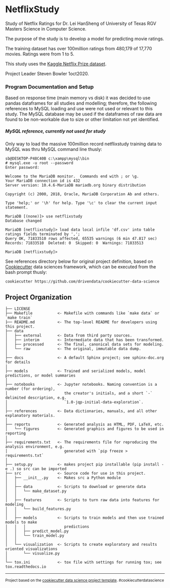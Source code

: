 NetflixStudy
==============================

Study of Netflix Ratings for Dr. Lei HanSheng of University of Texas RGV Masters Science in Computer Science.  

The purpose of the study is to develop a model for predicting movie ratings.

The training dataset has over 100million ratings from 480,179 of 17,770 movies.  Ratings were from 1 to 5.

This study uses the [Kaggle Netflix Prize dataset](https://www.kaggle.com/netflix-inc/netflix-prize-data).

Project Leader Steven Bowler 1oct2020.


### Program Documentation and Setup

Based on response time (main memory vs disk) it was decided to use pandas dataframes for all studies and modelling; therefore, the following references to MySQL loading and use were not used or relevant to this study.  The MySQL database may be used if the dataframes of raw data are found to be non-workable due to size or other limitation not yet identified.


##### MySQL reference, currently not used for study
Only way to load the massive 100million record netflixstudy training data to MySQL was thru MySQL command line thusly:
````
sb@DESKTOP-P48C40B c:\xampp\mysql\bin
# mysql.exe -u root --password
Enter password:

Welcome to the MariaDB monitor.  Commands end with ; or \g.
Your MariaDB connection id is 432
Server version: 10.4.6-MariaDB mariadb.org binary distribution

Copyright (c) 2000, 2018, Oracle, MariaDB Corporation Ab and others.

Type 'help;' or '\h' for help. Type '\c' to clear the current input statement.

MariaDB [(none)]> use netflixstudy
Database changed

MariaDB [netflixstudy]> load data local infile 'df.csv' into table ratings fields terminated by ',';
Query OK, 71833510 rows affected, 65535 warnings (6 min 47.817 sec)
Records: 71833510  Deleted: 0  Skipped: 0  Warnings: 71833513

MariaDB [netflixstudy]>
````


See references directory below for original project definition, based on [Cookiecutter](https://drivendata.github.io/cookiecutter-data-science/) data sciences framework, which can be executed from the bash prompt thusly:

````
cookiecutter https://github.com/drivendata/cookiecutter-data-science
````

Project Organization
------------

    ├── LICENSE
    ├── Makefile           <- Makefile with commands like `make data` or `make train`
    ├── README.md          <- The top-level README for developers using this project.
    ├── data
    │   ├── external       <- Data from third party sources.
    │   ├── interim        <- Intermediate data that has been transformed.
    │   ├── processed      <- The final, canonical data sets for modeling.
    │   └── raw            <- The original, immutable data dump.
    │
    ├── docs               <- A default Sphinx project; see sphinx-doc.org for details
    │
    ├── models             <- Trained and serialized models, model predictions, or model summaries
    │
    ├── notebooks          <- Jupyter notebooks. Naming convention is a number (for ordering),
    │                         the creator's initials, and a short `-` delimited description, e.g.
    │                         `1.0-jqp-initial-data-exploration`.
    │
    ├── references         <- Data dictionaries, manuals, and all other explanatory materials.
    │
    ├── reports            <- Generated analysis as HTML, PDF, LaTeX, etc.
    │   └── figures        <- Generated graphics and figures to be used in reporting
    │
    ├── requirements.txt   <- The requirements file for reproducing the analysis environment, e.g.
    │                         generated with `pip freeze > requirements.txt`
    │
    ├── setup.py           <- makes project pip installable (pip install -e .) so src can be imported
    ├── src                <- Source code for use in this project.
    │   ├── __init__.py    <- Makes src a Python module
    │   │
    │   ├── data           <- Scripts to download or generate data
    │   │   └── make_dataset.py
    │   │
    │   ├── features       <- Scripts to turn raw data into features for modeling
    │   │   └── build_features.py
    │   │
    │   ├── models         <- Scripts to train models and then use trained models to make
    │   │   │                 predictions
    │   │   ├── predict_model.py
    │   │   └── train_model.py
    │   │
    │   └── visualization  <- Scripts to create exploratory and results oriented visualizations
    │       └── visualize.py
    │
    └── tox.ini            <- tox file with settings for running tox; see tox.readthedocs.io


--------

<p><small>Project based on the <a target="_blank" href="https://drivendata.github.io/cookiecutter-data-science/">cookiecutter data science project template</a>. #cookiecutterdatascience</small></p>
